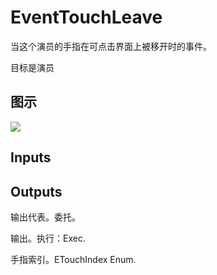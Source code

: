 # EventTouchLeave

当这个演员的手指在可点击界面上被移开时的事件。

目标是演员

## 图示

![]($-20221218-17452605.png)

## Inputs

## Outputs

输出代表。委托。

输出。执行：Exec.

手指索引。ETouchIndex Enum.

